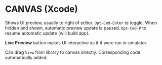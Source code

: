 # CANVAS (Xcode)

Shows UI preview, usually to right of editor. `Opt-Cmd-Enter` to toggle. When hidden and shown, automatic preview update is paused. `Opt-Cmd-P` to resume automatic update (will build app).

**Live Preview** button makes UI interactive as if it were run in simulator.

Can drag `View` from library to canvas directly. Corresponding code automatically added.
